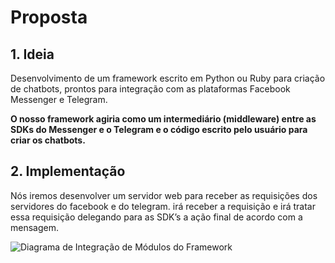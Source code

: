 # Proposta

## 1. Ideia

Desenvolvimento de um framework escrito em Python ou Ruby para criação de chatbots, prontos para integração com as plataformas Facebook Messenger e Telegram.

**O nosso framework agiria como um intermediário \(middleware\) entre as SDKs do Messenger e o Telegram e o código escrito pelo usuário para criar os chatbots.**

## 2. Implementação

Nós iremos desenvolver um servidor web para receber as requisições dos servidores do facebook e do telegram. irá receber a requisição e irá tratar essa requisição delegando para as SDK’s a ação final de acordo com a mensagem.  


![Diagrama de Integra&#xE7;&#xE3;o de M&#xF3;dulos do Framework](https://docs.google.com/drawings/u/1/d/sjT5PXK90cT8CLK-CUN4GJw/image?w=531&h=330&rev=277&ac=1)




